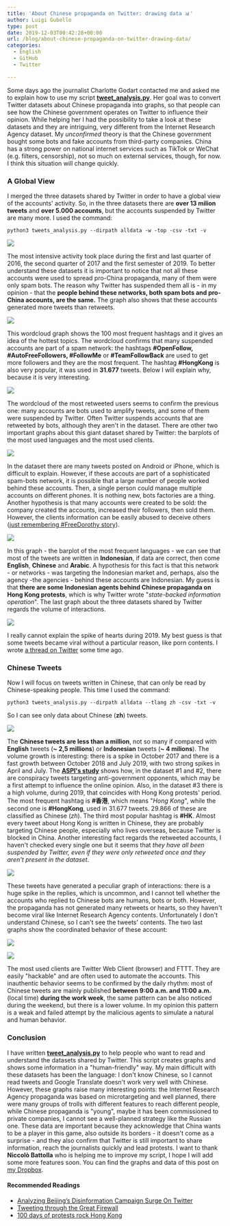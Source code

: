 ```yaml
---
title: 'About Chinese propaganda on Twitter: drawing data 📊'
author: Luigi Gubello
type: post
date: 2019-12-03T00:42:28+00:00
url: /blog/about-chinese-propaganda-on-twitter-drawing-data/
categories:
  - English
  - GitHub
  - Twitter

---
```

Some days ago the journalist Charlotte Godart contacted me and asked me to explain how to use my script [**tweet_analysis.py**][1]. Her goal was to convert Twitter datasets about Chinese propaganda into graphs, so that people can see how the Chinese government operates on Twitter to influence their opinion. While helping her I had the possibility to take a look at these datasets and they are intriguing, very different from the Internet Research Agency dataset. My _unconfirmed_ theory is that the Chinese government bought some bots and fake accounts from third-party companies. China has a strong power on national internet services such as TikTok or WeChat (e.g. filters, censorship), not so much on external services, though, for now. I think this situation will change quickly.

### A Global View

I merged the three datasets shared by Twitter in order to have a global view of the accounts' activity. So, in the three datasets there are **over 13 milion tweets** and **over 5.000 accounts**, but the accounts suspended by Twitter are many more. I used the command:

`python3 tweets_analysis.py --dirpath alldata -w -top -csv -txt -v`

![](/images/2019/12/all_volume_tweet.png#center)

The most intensive activity took place during the first and last quarter of 2016, the second quarter of 2017 and the first semester of 2019. To better understand these datasets it is important to notice that not all these accounts were used to spread pro-China propaganda, many of them were only spam bots. The reason why Twitter has suspended them all is - in my opinion - that the **people behind these networks, both spam bots and pro-China accounts, are the same.** The graph also shows that these accounts generated more tweets than retweets.

![](/images/2019/12/all_hashtag.png#center)

This wordcloud graph shows the 100 most frequent hashtags and it gives an idea of the hottest topics. The wordcloud confirms that many suspended accounts are part of a spam network: the hashtags **#OpenFollow, #AutoFreeFollowers, #FollowMe** or **#TeamFollowBack** are used to get more followers and they are the most frequent. The hashtag **#HongKong** is also very popular, it was used in **31.677** tweets. Below I will explain why, because it is very interesting.

![](/images/2019/12/all_retweeted_user.png#center)

The wordcloud of the most retweeted users seems to confirm the previous one: many accounts are bots used to amplify tweets, and some of them were suspended by Twitter. Often Twitter suspends accounts that are retweeted by bots, although they aren't in the dataset. There are other two important graphs about this giant dataset shared by Twitter: the barplots of the most used languages and the most used clients.

![](/images/2019/12/all_user_agent.png#center#center)

In the dataset there are many tweets posted on Android or iPhone, which is difficult to explain. However, if these accouts are part of a sophisticated spam-bots network, it is possible that a large number of people worked behind these accounts. Then, a single person could manage multiple accounts on different phones. It is nothing new, bots factories are a thing. Another hypothesis is that many accounts were created to be sold: the company created the accounts, increased their followers, then sold them. However, the clients information can be easily abused to deceive others ([just remembering #FreeDorothy story][2]).

![](/images/2019/12/all_tweets_language.png#center)

In this graph - the barplot of the most frequent languages - we can see that most of the tweets are written in **Indonesian**, if data are correct, then come **English**, **Chinese** and **Arabic**. A hypothesis for this fact is that this network - or networks - was targeting the Indonesian market and, perhaps, also the agency -the agencies - behind these accounts are Indonesian. My guess is that **there are some Indonesian agents behind Chinese propaganda on Hong Kong protests**, which is why Twitter wrote "_state-backed information operation_". The last graph about the three datasets shared by Twitter regards the volume of interactions.

![](/images/2019/12/all_volume_interactions.png#center)

I really cannot explain the spike of hearts during 2019. My best guess is that some tweets became viral without a particular reason, like porn contents. I wrote [a thread on Twitter][3] some time ago.

### Chinese Tweets

Now I will focus on tweets written in Chinese, that can only be read by Chinese-speaking people. This time I used the command:

`python3 tweets_analysis.py --dirpath alldata --tlang zh -csv -txt -v`

So I can see only data about Chinese (**zh**) tweets.

![](/images/2019/12/zh_volume_tweet.png#center)

The **Chinese tweets are less than a million**, not so many if compared with **English** tweets (**~ 2,5 millions**) or **Indonesian** tweets (**~ 4 milions**). The volume growth is interesting: there is a spike in October 2017 and there is a fast growth between October 2018 and July 2019, with two strong spikes in April and July. The [**ASPI's study**][4] shows how, in the dataset #1 and #2, there are conspiracy tweets targeting anti-government opponents, which may be a first attempt to influence the online opinion. Also, in the dataset #3 there is a high volume, during 2019, that coincides with Hong Kong protests' period. The most frequent hashtag is **#香港**, which means "_Hong Kong_", while the second one is **#HongKong**, used in 31.677 tweets. 29.866 of these are classified as Chinese (_zh_). The third most popular hashtag is **#HK**. Almost every tweet about Hong Kong is written in Chinese, they are probably targeting Chinese people, especially who lives overseas, because Twitter is blocked in China. Another interesting fact regards the retweeted accounts, I haven't checked every single one but it seems that _they have all been suspended by Twitter, even if they were only retweeted once and they aren't present in the dataset_.

![](/images/2019/12/zh_volume_interactions.png#center)

These tweets have generated a peculiar graph of interactions: there is a huge spike in the replies, which is uncommon, and I cannot tell whether the accounts who replied to Chinese bots are humans, bots or both. However, the propaganda has not generated many retweets or hearts, so they haven't become viral like Internet Research Agency contents. Unfortunately I don't understand Chinese, so I can't see the tweets' contents. The two last graphs show the coordinated behavior of these account:

![](/images/2019/12/zh_user_agent.png#center)

![](/images/2019/12/zh_density.png#center)

The most used clients are Twitter Web Client (browser) and FTTT. They are easily "hackable" and are often used to automate the accounts. This inauthentic behavior seems to be confirmed by the daily rhythm: most of Chinese tweets are mainly published **between 9:00 a.m. and 11:00 a.m.** (local time) **during the work week**, the same pattern can be also noticed during the weekend, but there is a lower volume. In my opinion this pattern is a weak and failed attempt by the malicious agents to simulate a natural and human behavior.

### Conclusion

I have written [**tweet_analysis.py**](https://github.com/luigigubello/My-Twitter-World/tree/master/tweets-analysis) to help people who want to read and understand the datasets shared by Twitter. This script creates graphs and shows some information in a "human-friendly" way. My main difficult with these datasets has been the language: I don't know Chinese, so I cannot read tweets and Google Translate doesn't work very well with Chinese. However, these graphs raise many interesting points: the Internet Research Agency propaganda was based on microtargeting and well planned, there were many groups of trolls with different features to reach different people, while Chinese propaganda is "young", maybe it has been commissioned to private companies, I cannot see a well-planned strategy like the Russian one. These data are important because they acknowledge that China wants to be a player in this game, also outside its borders - it doesn't come as a surprise - and they also confirm that Twitter is still important to share information, reach the journalists quickly and lead protests. I want to thank **Niccolò Battolla** who is helping me to improve my script, I hope I will add some more features soon. You can find the graphs and data of this post on [my Dropbox][5].

#### Recommended Readings

  * [Analyzing Beijing’s Disinformation Campaign Surge On Twitter][6]
  * [Tweeting through the Great Firewall][4]
  * [100 days of protests rock Hong Kong][7]

 [1]: https://github.com/luigigubello/My-Twitter-World/tree/master/tweets-analysis
 [2]: https://www.buzzfeednews.com/article/stephaniemcneal/dorothy-fridge-tweets
 [3]: https://twitter.com/evaristegal0is/status/1179373159780421642?s=19
 [4]: https://www.aspi.org.au/report/tweeting-through-great-firewall
 [5]: https://www.dropbox.com/sh/yq1ks4x0zs1ea16/AAAU8Tn1fxVTdxpH4HJBUm51a?dl=0
 [6]: https://towardsdatascience.com/failed-surge-analyzing-beijings-disinformation-campaign-surge-on-twitter-b376aed812ed
 [7]: https://multimedia.scmp.com/infographics/news/hong-kong/article/3027462/hong-kong-100-days-of-protests/index.html